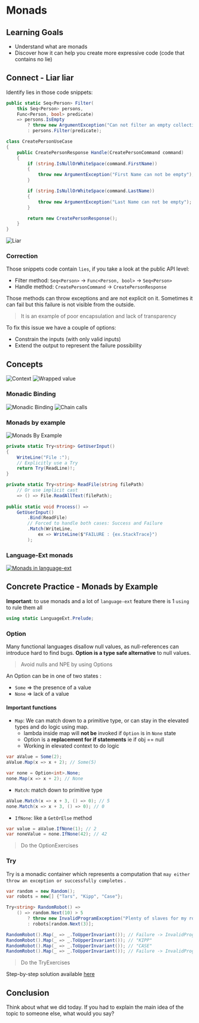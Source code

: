# Monads

## Learning Goals

- Understand what are monads
- Discover how it can help you create more expressive code (code that contains no lie)

## Connect - Liar liar

Identify lies in those code snippets:

```c#
public static Seq<Person> Filter(
    this Seq<Person> persons,
    Func<Person, bool> predicate)
    => persons.IsEmpty
        ? throw new ArgumentException("Can not filter an empty collection")
        : persons.Filter(predicate);
```

```c#
class CreatePersonUseCase
{
    public CreatePersonResponse Handle(CreatePersonCommand command)
    {
        if (string.IsNullOrWhiteSpace(command.FirstName))
        {
            throw new ArgumentException("First Name can not be empty");
        }

        if (string.IsNullOrWhiteSpace(command.LastName))
        {
            throw new ArgumentException("Last Name can not be empty");
        }

        return new CreatePersonResponse();
    }
}
```

![Liar](img/liar-liar.jpg)

### Correction

Those snippets code contain `lies`, if you take a look at the public API level:

- Filter method: `Seq<Person>` -> `Func<Person, bool>` -> `Seq<Person>`
- Handle method: `CreatePersonCommand` -> `CreatePersonResponse`

Those methods can throw exceptions and are not explicit on it.
Sometimes it can fail but this failure is not visible from the outside.

> It is an example of poor encapsulation and lack of transparency

To fix this issue we have a couple of options:

- Constrain the inputs (with only valid inputs)
- Extend the output to represent the failure possibility

## Concepts

![Context](img/context.jpeg)
![Wrapped value](img/monads-1.jpeg)

### Monadic Binding

![Monadic Binding](img/monads-2.jpeg)
![Chain calls](img/monads-3.jpeg)

### Monads by example

![Monads By Example](img/monads-by-example.png)

```c#
private static Try<string> GetUserInput()
{
    WriteLine("File :");
    // Explicitly use a Try
    return Try(ReadLine)!;
}

private static Try<string> ReadFile(string filePath)
    // Or use implicit cast
    => () => File.ReadAllText(filePath);
    
public static void Process() =>
    GetUserInput()
        .Bind(ReadFile)
        // Forced to handle both cases: Success and Failure
        .Match(WriteLine,
            ex => WriteLine($"FAILURE : {ex.StackTrace}")
        );
```

### Language-Ext monads

[![Monads in language-ext](img/monads-lang-ext.png)](https://github.com/louthy/language-ext#optional-and-alternative-value-monads)

## Concrete Practice - Monads by Example

**Important**: to use monads and a lot of `language-ext` feature there is 1 `using` to rule them all

```c#
using static LanguageExt.Prelude;
```

### Option

Many functional languages disallow null values, as null-references can introduce hard to find bugs.
**Option is a type safe alternative** to null values.

> Avoid nulls and NPE by using Options

An Option<T> can be in one of two states :

- `Some` => the presence of a value
- `None` => lack of a value

#### Important functions

- `Map`: We can match down to a primitive type, or can stay in the elevated types and do logic using map.
    - lambda inside map will **not be** invoked if `Option` is in `None` state
    - Option is a **replacement for if statements** ie if obj == null
    - Working in elevated context to do logic

```c#
var aValue = Some(2);
aValue.Map(x => x + 2); // Some(5)

var none = Option<int>.None;
none.Map(x => x + 2); // None
```

- `Match`: match down to primitive type

```c#
aValue.Match(x => x + 3, () => 0); // 5
none.Match(x => x + 3, () => 0); // 0
```

- `IfNone`: like a `GetOrElse` method

```c#
var value = aValue.IfNone(1); // 2
var noneValue = none.IfNone(42); // 42
```

> Do the OptionExercises

### Try

Try is a monadic container which represents a computation that `may either throw an exception or successfully completes`
.

```c#
var random = new Random();
var robots = new[] {"Tars", "Kipp", "Case"};

Try<string> RandomRobot() =>
    () => random.Next(10) > 5
        ? throw new InvalidProgramException("Plenty of slaves for my robot colony")
        : robots[random.Next(3)];

RandomRobot().Map(_ => _.ToUpperInvariant()); // Failure -> InvalidProgramException : "Plenty of slaves for my robot colony"
RandomRobot().Map(_ => _.ToUpperInvariant()); // "KIPP"
RandomRobot().Map(_ => _.ToUpperInvariant()); // "CASE"
RandomRobot().Map(_ => _.ToUpperInvariant()); // Failure -> InvalidProgramException : "Plenty of slaves for my robot colony"
```

> Do the TryExercises

Step-by-step solution available [here](step-by-step.md)

## Conclusion

Think about what we did today. If you had to explain the main idea of the topic to someone else, what would you say?